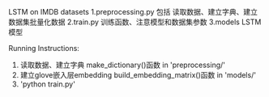 LSTM on IMDB datasets
1.preprocessing.py 包括 读取数据、建立字典、建立数据集批量化数据
2.train.py 训练函数、注意模型和数据集参数
3.models LSTM模型


Running Instructions:
1) 读取数据、建立字典 make_dictionary()函数 in 'preprocessing/'
2) 建立glove嵌入层embedding   build_embedding_matrix()函数 in 'models/'
2) 'python train.py'